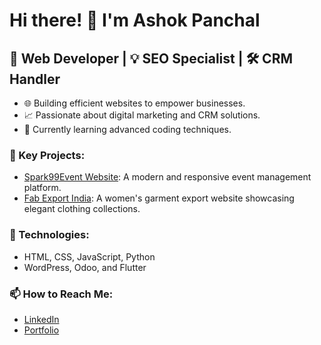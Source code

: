 # Hi there! 👋 I'm Ashok Panchal  
🚀 Web Developer | 💡 SEO Specialist | 🛠 CRM Handler  
---  
- 🌐 Building efficient websites to empower businesses.  
- 📈 Passionate about digital marketing and CRM solutions.  
- 🌱 Currently learning advanced coding techniques.  

### 🌟 Key Projects:  
- [Spark99Event Website](https://spark99event.com): A modern and responsive event management platform.  
- [Fab Export India](https://fabexportindia.com): A women's garment export website showcasing elegant clothing collections.  

### 🔧 Technologies:  
- HTML, CSS, JavaScript, Python  
- WordPress, Odoo, and Flutter  

### 📫 How to Reach Me:  
- [LinkedIn](https://linkedin.com/in/ashokpanchal01)  
- [Portfolio](https://spark99event.com)  
